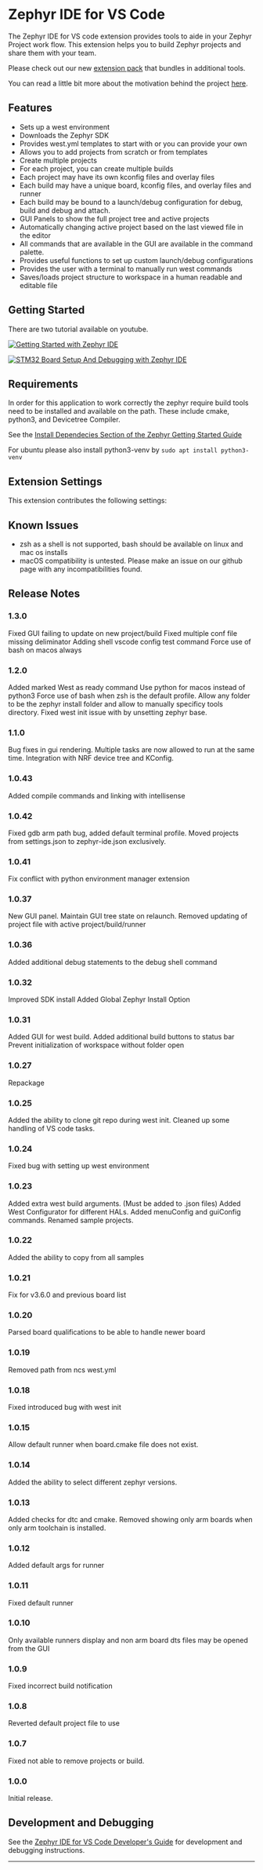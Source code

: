 #  Zephyr IDE for VS Code

The Zephyr IDE for VS code extension provides tools to aide in your Zephyr Project work flow. This extension helps you to build Zephyr projects and share them with your team.

Please check out our new [extension pack](https://marketplace.visualstudio.com/items?itemName=mylonics.zephyr-ide-extension-pack) that bundles in additional tools.

You can read a little bit more about the motivation behind the project [here](https://mylonics.com/blog/zephyr-ide-for-vscode/).

## Features
  - Sets up a west environment
  - Downloads the Zephyr SDK
  - Provides west.yml templates to start with or you can provide your own
  - Allows you to add projects from scratch or from templates
  - Create multiple projects
  - For each project, you can create multiple builds
  - Each project may have its own kconfig files and overlay files
  - Each build may have a unique board, kconfig files, and overlay files and runner
  - Each build may be bound to a launch/debug configuration for debug, build and debug and attach.
  - GUI Panels to show the full project tree and active projects
  - Automatically changing active project based on the last viewed file in the editor
  - All commands that are available in the GUI are available in the command palette.
  - Provides useful functions to set up custom launch/debug configurations
  - Provides the user with a terminal to manually run west commands
  - Saves/loads project structure to workspace in a human readable and editable file


## Getting Started
There are two tutorial available on youtube.

[![Getting Started with Zephyr IDE](https://mylonics.com/assets/images/zephyr-ide/getting_started_thumbnail.png)](https://www.youtube.com/watch?v=Asfolnh9kqM&t "Getting Started with Zephyr IDE")

[![STM32 Board Setup And Debugging with Zephyr IDE](https://mylonics.com/assets/images/zephyr-ide/board_setup_thumbnail.png)](https://www.youtube.com/watch?v=TXcTzyswBMQ)

## Requirements

In order for this application to work correctly the zephyr require build tools need to be installed and available on the path. These include cmake, python3, and Devicetree Compiler. 

See the [Install Dependecies Section of the Zephyr Getting Started Guide](https://docs.zephyrproject.org/latest/develop/getting_started/index.html#install-dependencies)

For ubuntu please also install python3-venv by ```sudo apt install python3-venv```

## Extension Settings

This extension contributes the following settings:


## Known Issues
* zsh as a shell is not supported, bash should be available on linux and mac os installs
* macOS compatibility is untested. Please make an issue on our github page with any incompatibilities found.

## Release Notes
### 1.3.0
Fixed GUI failing to update on new project/build
Fixed multiple conf file missing deliminator
Adding shell vscode config test command
Force use of bash on macos always

### 1.2.0
Added marked West as ready command
Use python for macos instead of python3
Force use of bash when zsh is the default profile.
Allow any folder to be the zephyr install folder and allow to manually specificy tools directory.
Fixed west init issue with by unsetting zephyr base.

### 1.1.0
Bug fixes in gui rendering. Multiple tasks are now allowed to run at the same time. Integration with NRF device tree and KConfig.

### 1.0.43
Added compile commands and linking with intellisense

### 1.0.42
Fixed gdb arm path bug, added default terminal profile. Moved projects from settings.json to zephyr-ide.json exclusively.

### 1.0.41
Fix conflict with python environment manager extension 

### 1.0.37
New GUI panel. Maintain GUI tree state on relaunch. Removed updating of project file with active project/build/runner 

### 1.0.36

Added additional debug statements to the debug shell command


### 1.0.32

Improved SDK install
Added Global Zephyr Install Option

### 1.0.31

Added GUI for west build.
Added additional build buttons to status bar
Prevent initialization of workspace without folder open

### 1.0.27

Repackage

### 1.0.25

Added the ability to clone git repo during west init.
Cleaned up some handling of VS code tasks.

### 1.0.24

Fixed bug with setting up west environment

### 1.0.23

Added extra west build arguments. (Must be added to .json files)
Added West Configurator for different HALs.
Added menuConfig and guiConfig commands.
Renamed sample projects.

### 1.0.22

Added the ability to copy from all samples

### 1.0.21

Fix for v3.6.0 and previous board list

### 1.0.20

Parsed board qualifications to be able to handle newer board

### 1.0.19

Removed path from ncs west.yml

### 1.0.18

Fixed introduced bug with west init

### 1.0.15

Allow default runner when board.cmake file does not exist.

### 1.0.14

Added the ability to select different zephyr versions.

### 1.0.13

Added checks for dtc and cmake. Removed showing only arm boards when only arm toolchain is installed.

### 1.0.12

Added default args for runner

### 1.0.11

Fixed default runner

### 1.0.10

Only available runners display and non arm board dts files may be opened from the GUI

### 1.0.9

Fixed incorrect build notification

### 1.0.8

Reverted default project file to use

### 1.0.7

Fixed not able to remove projects or build.

### 1.0.0

Initial release.

## Development and Debugging

See the [Zephyr IDE for VS Code Developer's Guide](developer-guide.md) for development and debugging instructions.

---
